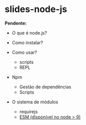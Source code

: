 # slides-node-js

__Pendente:__

- O que é node.js?

- Como instalar?

- Como usar?
  - scripts
  - REPL

- Npm
  - Gestão de dependências
  - Scripts

- O sistema de módulos
  - requirejs
  - [ESM (disponível no node > 9)](https://nodejs.org/api/esm.html)
